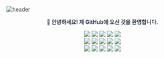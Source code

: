 ![header](https://capsule-render.vercel.app/api?type=waving&color=auto&height=280&section=header&text=HwanSeoPark&fontSize=90&animation=fadeIn&fontAlignY=35&colorBackground=E6FFFA)

<div align="center">

  <p style="color:#2D3748;">
    <b>🌱 안녕하세요! 제 GitHub에 오신 것을 환영합니다.</b><br>
  </p>
  
  <p>
    <img src="https://img.shields.io/badge/github-%23121011.svg?style=for-the-badge&logo=github&logoColor=white"/>
    <img src="https://img.shields.io/badge/java-%23ED8B00.svg?style=for-the-badge&logo=openjdk&logoColor=white"/>
    <img src="https://img.shields.io/badge/spring-%236DB33F.svg?style=for-the-badge&logo=spring&logoColor=white"/>
    <img src="https://img.shields.io/badge/react-%2320232a.svg?style=for-the-badge&logo=react&logoColor=%2361DAFB"/>
    <img src="https://img.shields.io/badge/React_Router-CA4245?style=for-the-badge&logo=react-router&logoColor=white"/>
    <br>
    <img src="https://img.shields.io/badge/docker-%230db7ed.svg?style=for-the-badge&logo=docker&logoColor=white"/>
    <img src="https://img.shields.io/badge/mysql-4479A1.svg?style=for-the-badge&logo=mysql&logoColor=white"/>
    <img src="https://img.shields.io/badge/Amazon%20S3-FF9900?style=for-the-badge&logo=amazons3&logoColor=white"/>
    <img src="https://img.shields.io/badge/Hibernate-59666C?style=for-the-badge&logo=Hibernate&logoColor=white"/>
    <img src="https://img.shields.io/badge/JWT-black?style=for-the-badge&logo=JSON%20web%20tokens"/>
    <br>
    <img src="https://img.shields.io/badge/IntelliJIDEA-000000.svg?style=for-the-badge&logo=intellij-idea&logoColor=white"/>
    <img src="https://img.shields.io/badge/Visual%20Studio%20Code-0078d7.svg?style=for-the-badge&logo=visual-studio-code&logoColor=white"/>
    <img src="https://img.shields.io/badge/vite-%23646CFF.svg?style=for-the-badge&logo=vite&logoColor=white"/>
    <img src="https://img.shields.io/badge/Notepad++-90E59A.svg?style=for-the-badge&logo=notepad%2b%2b&logoColor=black"/>
    <img src="https://img.shields.io/badge/markdown-%23000000.svg?style=for-the-badge&logo=markdown&logoColor=white"/>
  </p>

</div>
